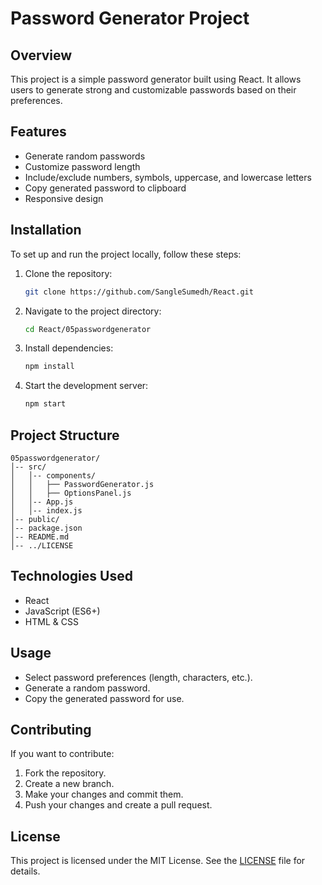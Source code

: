 # Password Generator Project

## Overview
This project is a simple password generator built using React. It allows users to generate strong and customizable passwords based on their preferences.

## Features
- Generate random passwords
- Customize password length
- Include/exclude numbers, symbols, uppercase, and lowercase letters
- Copy generated password to clipboard
- Responsive design

## Installation
To set up and run the project locally, follow these steps:

1. Clone the repository:
   ```sh
   git clone https://github.com/SangleSumedh/React.git
   ```
2. Navigate to the project directory:
   ```sh
   cd React/05passwordgenerator
   ```
3. Install dependencies:
   ```sh
   npm install
   ```
4. Start the development server:
   ```sh
   npm start
   ```

## Project Structure
```
05passwordgenerator/
│-- src/
│   │-- components/
│   │   ├── PasswordGenerator.js
│   │   ├── OptionsPanel.js
│   │-- App.js
│   │-- index.js
│-- public/
│-- package.json
│-- README.md
│-- ../LICENSE
```

## Technologies Used
- React
- JavaScript (ES6+)
- HTML & CSS

## Usage
- Select password preferences (length, characters, etc.).
- Generate a random password.
- Copy the generated password for use.

## Contributing
If you want to contribute:
1. Fork the repository.
2. Create a new branch.
3. Make your changes and commit them.
4. Push your changes and create a pull request.

## License
This project is licensed under the MIT License. See the [LICENSE](../LICENSE) file for details.

